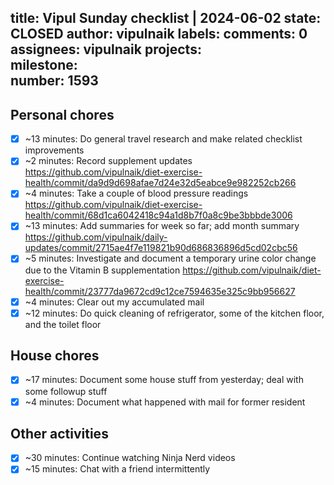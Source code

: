 title:	Vipul Sunday checklist | 2024-06-02
state:	CLOSED
author:	vipulnaik
labels:	
comments:	0
assignees:	vipulnaik
projects:	
milestone:	
number:	1593
--
## Personal chores

- [x] ~13 minutes: Do general travel research and make related checklist improvements
- [x] ~2 minutes: Record supplement updates https://github.com/vipulnaik/diet-exercise-health/commit/da9d9d698afae7d24e32d5eabce9e982252cb266
- [x] ~4 minutes: Take a couple of blood pressure readings https://github.com/vipulnaik/diet-exercise-health/commit/68d1ca6042418c94a1d8b7f0a8c9be3bbbde3006
- [x] ~13 minutes: Add summaries for week so far; add month summary https://github.com/vipulnaik/daily-updates/commit/2715ae4f7e119821b90d686836896d5cd02cbc56
- [x] ~5 minutes: Investigate and document a temporary urine color change due to the Vitamin B supplementation https://github.com/vipulnaik/diet-exercise-health/commit/23777da9672cd9c12ce7594635e325c9bb956627
- [x] ~4 minutes: Clear out my accumulated mail
- [x] ~12 minutes: Do quick cleaning of refrigerator, some of the kitchen floor, and the toilet floor

## House chores

- [x] ~17 minutes: Document some house stuff from yesterday; deal with some followup stuff
- [x] ~4 minutes: Document what happened with mail for former resident

## Other activities

- [x] ~30 minutes: Continue watching Ninja Nerd videos
- [x] ~15 minutes: Chat with a friend intermittently
